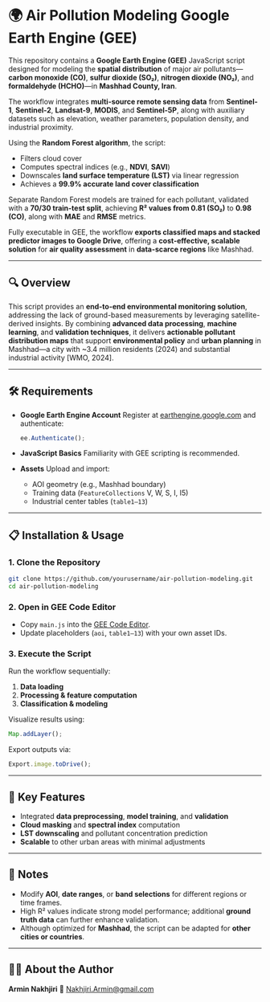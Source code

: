 # 🌍 Air Pollution Modeling Google Earth Engine (GEE)

This repository contains a **Google Earth Engine (GEE)** JavaScript script designed for modeling the **spatial distribution** of major air pollutants—**carbon monoxide (CO)**, **sulfur dioxide (SO₂)**, **nitrogen dioxide (NO₂)**, and **formaldehyde (HCHO)**—in **Mashhad County, Iran**.

The workflow integrates **multi-source remote sensing data** from **Sentinel-1**, **Sentinel-2**, **Landsat-9**, **MODIS**, and **Sentinel-5P**, along with auxiliary datasets such as elevation, weather parameters, population density, and industrial proximity.

Using the **Random Forest algorithm**, the script:

* Filters cloud cover
* Computes spectral indices (e.g., **NDVI**, **SAVI**)
* Downscales **land surface temperature (LST)** via linear regression
* Achieves a **99.9% accurate land cover classification**

Separate Random Forest models are trained for each pollutant, validated with a **70/30 train-test split**, achieving **R² values from 0.81 (SO₂)** to **0.98 (CO)**, along with **MAE** and **RMSE** metrics.

Fully executable in GEE, the workflow **exports classified maps and stacked predictor images to Google Drive**, offering a **cost-effective, scalable solution** for **air quality assessment** in **data-scarce regions** like Mashhad.

---

## 🔍 Overview

This script provides an **end-to-end environmental monitoring solution**, addressing the lack of ground-based measurements by leveraging satellite-derived insights.
By combining **advanced data processing**, **machine learning**, and **validation techniques**, it delivers **actionable pollutant distribution maps** that support **environmental policy** and **urban planning** in Mashhad—a city with ~3.4 million residents (2024) and substantial industrial activity [WMO, 2024].

---

## 🛠 Requirements

* **Google Earth Engine Account**
  Register at [earthengine.google.com](https://earthengine.google.com) and authenticate:

  ```js
  ee.Authenticate();
  ```
* **JavaScript Basics**
  Familiarity with GEE scripting is recommended.
* **Assets**
  Upload and import:

  * AOI geometry (e.g., Mashhad boundary)
  * Training data (`FeatureCollections` V, W, S, I, I5)
  * Industrial center tables (`table1–13`)

---

## 📋 Installation & Usage

### 1. Clone the Repository

```bash
git clone https://github.com/yourusername/air-pollution-modeling.git
cd air-pollution-modeling
```

### 2. Open in GEE Code Editor

* Copy `main.js` into the [GEE Code Editor](https://code.earthengine.google.com).
* Update placeholders (`aoi`, `table1–13`) with your own asset IDs.

### 3. Execute the Script

Run the workflow sequentially:

1. **Data loading**
2. **Processing & feature computation**
3. **Classification & modeling**

Visualize results using:

```js
Map.addLayer();
```

Export outputs via:

```js
Export.image.toDrive();
```

---

## 🌱 Key Features

* Integrated **data preprocessing**, **model training**, and **validation**
* **Cloud masking** and **spectral index** computation
* **LST downscaling** and pollutant concentration prediction
* **Scalable** to other urban areas with minimal adjustments

---

## 📌 Notes

* Modify **AOI**, **date ranges**, or **band selections** for different regions or time frames.
* High R² values indicate strong model performance; additional **ground truth data** can further enhance validation.
* Although optimized for **Mashhad**, the script can be adapted for **other cities or countries**.

---

## 🧑‍🏫 About the Author

**Armin Nakhjiri**
📧 [Nakhjiri.Armin@gmail.com](mailto:Nakhjiri.Armin@gmail.com)
